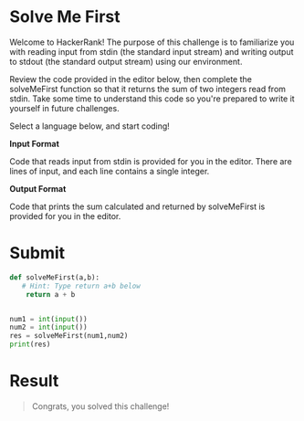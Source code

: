 # Solve Me First

Welcome to HackerRank! The purpose of this challenge is to familiarize you with reading input from stdin (the standard input stream) and writing output to stdout (the standard output stream) using our environment.

Review the code provided in the editor below, then complete the solveMeFirst function so that it returns the sum of two integers read from stdin. Take some time to understand this code so you're prepared to write it yourself in future challenges.

Select a language below, and start coding!

**Input Format**

Code that reads input from stdin is provided for you in the editor. There are  lines of input, and each line contains a single integer.

**Output Format**

Code that prints the sum calculated and returned by solveMeFirst is provided for you in the editor.

# Submit

```python
def solveMeFirst(a,b):
   # Hint: Type return a+b below
    return a + b


num1 = int(input())
num2 = int(input())
res = solveMeFirst(num1,num2)
print(res)
```

# Result

>Congrats, you solved this challenge!
